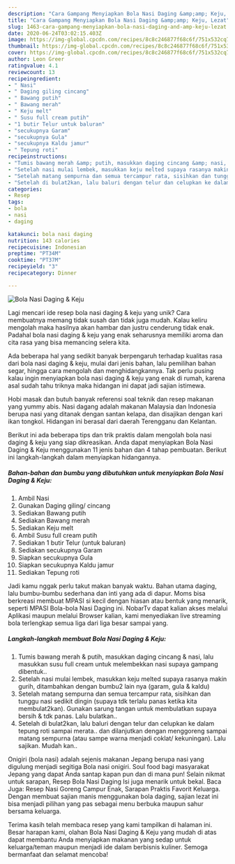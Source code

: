 ```yaml
---
description: "Cara Gampang Menyiapkan Bola Nasi Daging &amp;amp; Keju, Lezat"
title: "Cara Gampang Menyiapkan Bola Nasi Daging &amp;amp; Keju, Lezat"
slug: 1463-cara-gampang-menyiapkan-bola-nasi-daging-and-amp-keju-lezat
date: 2020-06-24T03:02:15.403Z
image: https://img-global.cpcdn.com/recipes/8c8c246877f68c6f/751x532cq70/bola-nasi-daging-keju-foto-resep-utama.jpg
thumbnail: https://img-global.cpcdn.com/recipes/8c8c246877f68c6f/751x532cq70/bola-nasi-daging-keju-foto-resep-utama.jpg
cover: https://img-global.cpcdn.com/recipes/8c8c246877f68c6f/751x532cq70/bola-nasi-daging-keju-foto-resep-utama.jpg
author: Leon Greer
ratingvalue: 4.1
reviewcount: 13
recipeingredient:
- " Nasi"
- " Daging giling cincang"
- " Bawang putih"
- " Bawang merah"
- " Keju melt"
- " Susu full cream putih"
- "1 butir Telur untuk baluran"
- "secukupnya Garam"
- "secukupnya Gula"
- "secukupnya Kaldu jamur"
- " Tepung roti"
recipeinstructions:
- "Tumis bawang merah &amp; putih, masukkan daging cincang &amp; nasi, lalu masukkan susu full cream untuk melembekkan nasi supaya gampang dibentuk.."
- "Setelah nasi mulai lembek, masukkan keju melted supaya rasanya makin gurih, ditambahkan dengan bumbu2 lain nya (garam, gula &amp; kaldu)"
- "Setelah matang sempurna dan semua tercampur rata, sisihkan dan tunggu nasi sedikit dingin (supaya tdk terlalu panas ketika kita membulat2kan). Gunakan sarung tangan untuk membulatkan supaya bersih &amp; tdk panas. Lalu bulatkan.."
- "Setelah di bulat2kan, lalu baluri dengan telur dan celupkan ke dalam tepung roti sampai merata.. dan dilanjutkan dengan menggoreng sampai matang sempurna (atau sampe warna menjadi coklat/ kekuningan). Lalu sajikan. Mudah kan.."
categories:
- Resep
tags:
- bola
- nasi
- daging

katakunci: bola nasi daging 
nutrition: 143 calories
recipecuisine: Indonesian
preptime: "PT34M"
cooktime: "PT37M"
recipeyield: "3"
recipecategory: Dinner

---
```



![Bola Nasi Daging &amp; Keju](https://img-global.cpcdn.com/recipes/8c8c246877f68c6f/751x532cq70/bola-nasi-daging-keju-foto-resep-utama.jpg)

Lagi mencari ide resep bola nasi daging &amp; keju yang unik? Cara membuatnya memang tidak susah dan tidak juga mudah. Kalau keliru mengolah maka hasilnya akan hambar dan justru cenderung tidak enak. Padahal bola nasi daging &amp; keju yang enak seharusnya memiliki aroma dan cita rasa yang bisa memancing selera kita.

Ada beberapa hal yang sedikit banyak berpengaruh terhadap kualitas rasa dari bola nasi daging &amp; keju, mulai dari jenis bahan, lalu pemilihan bahan segar, hingga cara mengolah dan menghidangkannya. Tak perlu pusing kalau ingin menyiapkan bola nasi daging &amp; keju yang enak di rumah, karena asal sudah tahu triknya maka hidangan ini dapat jadi sajian istimewa.

Hobi masak dan butuh banyak referensi soal teknik dan resep makanan yang yummy abis. Nasi dagang adalah makanan Malaysia dan Indonesia berupa nasi yang ditanak dengan santan kelapa, dan disajikan dengan kari ikan tongkol. Hidangan ini berasal dari daerah Terengganu dan Kelantan.


Berikut ini ada beberapa tips dan trik praktis dalam mengolah bola nasi daging &amp; keju yang siap dikreasikan. Anda dapat menyiapkan Bola Nasi Daging &amp; Keju menggunakan 11 jenis bahan dan 4 tahap pembuatan. Berikut ini langkah-langkah dalam menyiapkan hidangannya.

<!--inarticleads1-->

##### Bahan-bahan dan bumbu yang dibutuhkan untuk menyiapkan Bola Nasi Daging &amp; Keju:

1. Ambil  Nasi
1. Gunakan  Daging giling/ cincang
1. Sediakan  Bawang putih
1. Sediakan  Bawang merah
1. Sediakan  Keju melt
1. Ambil  Susu full cream putih
1. Sediakan 1 butir Telur (untuk baluran)
1. Sediakan secukupnya Garam
1. Siapkan secukupnya Gula
1. Siapkan secukupnya Kaldu jamur
1. Sediakan  Tepung roti


Jadi kamu nggak perlu takut makan banyak waktu. Bahan utama daging, lalu bumbu-bumbu sederhana dan inti yang ada di dapur. Moms bisa berkreasi membuat MPASI si kecil dengan hiasan atau bentuk yang menarik, seperti MPASI Bola-bola Nasi Daging ini. NobarTv dapat kalian akses melalui Aplikasi maupun melalui Browser kalian, kami menyediakan live streaming bola terlengkap semua liga dari liga besar sampai yang. 

<!--inarticleads2-->

##### Langkah-langkah membuat Bola Nasi Daging &amp; Keju:

1. Tumis bawang merah &amp; putih, masukkan daging cincang &amp; nasi, lalu masukkan susu full cream untuk melembekkan nasi supaya gampang dibentuk..
1. Setelah nasi mulai lembek, masukkan keju melted supaya rasanya makin gurih, ditambahkan dengan bumbu2 lain nya (garam, gula &amp; kaldu)
1. Setelah matang sempurna dan semua tercampur rata, sisihkan dan tunggu nasi sedikit dingin (supaya tdk terlalu panas ketika kita membulat2kan). Gunakan sarung tangan untuk membulatkan supaya bersih &amp; tdk panas. Lalu bulatkan..
1. Setelah di bulat2kan, lalu baluri dengan telur dan celupkan ke dalam tepung roti sampai merata.. dan dilanjutkan dengan menggoreng sampai matang sempurna (atau sampe warna menjadi coklat/ kekuningan). Lalu sajikan. Mudah kan..


Onigiri (bola nasi) adalah sejenis makanan Jepang berupa nasi yang digulung menjadi segitiga Bola nasi onigiri. Soul food bagi masyarakat Jepang yang dapat Anda santap kapan pun dan di mana pun! Selain nikmat untuk sarapan, Resep Bola Nasi Daging Isi juga menarik untuk bekal. Baca Juga: Resep Nasi Goreng Campur Enak, Sarapan Praktis Favorit Keluarga. Dengan membuat sajian manis menggunakan bola daging, sajian lezat ini bisa menjadi pilihan yang pas sebagai menu berbuka maupun sahur bersama keluarga. 

Terima kasih telah membaca resep yang kami tampilkan di halaman ini. Besar harapan kami, olahan Bola Nasi Daging &amp; Keju yang mudah di atas dapat membantu Anda menyiapkan makanan yang sedap untuk keluarga/teman maupun menjadi ide dalam berbisnis kuliner. Semoga bermanfaat dan selamat mencoba!
